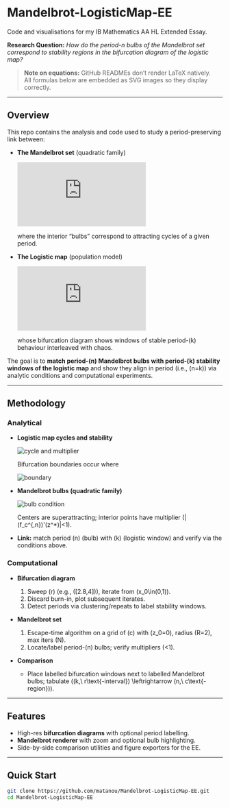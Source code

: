 # Mandelbrot-LogisticMap-EE

Code and visualisations for my IB Mathematics AA HL Extended Essay.

**Research Question:** *How do the period-n bulbs of the Mandelbrot set correspond to stability regions in the bifurcation diagram of the logistic map?*

> **Note on equations:** GitHub READMEs don’t render LaTeX natively.  
> All formulas below are embedded as SVG images so they display correctly.

---

## Overview

This repo contains the analysis and code used to study a period-preserving link between:

- **The Mandelbrot set** (quadratic family)

  ![z recurrence](https://latex.codecogs.com/svg.latex?z_%7Bn%2B1%7D%20%3D%20z_n%5E2%20%2B%20c)

  where the interior “bulbs” correspond to attracting cycles of a given period.

- **The Logistic map** (population model)

  ![logistic map](https://latex.codecogs.com/svg.latex?x_%7Bn%2B1%7D%20%3D%20r\,x_n(1-x_n))

  whose bifurcation diagram shows windows of stable period-\(k\) behaviour interleaved with chaos.

The goal is to **match period-\(n\) Mandelbrot bulbs with period-\(k\) stability windows of the logistic map** and show they align in period (i.e., \(n=k\)) via analytic conditions and computational experiments.

---

## Methodology

### Analytical

- **Logistic map cycles and stability**

  ![cycle and multiplier](https://latex.codecogs.com/svg.latex?f_r(x)%3D%20r\,x(1-x),\quad%20f_r%5E{k}(x)%3D%20x,\quad%20\left%7C\left(f_r%5E{k}\right)'(x)\right%7C%20%3D%20\prod_%7Bj%3D0%7D%5E%7Bk-1%7D\left%7C%20r(1-2x_j)\right%7C%20%3C%201)

  Bifurcation boundaries occur where

  ![boundary](https://latex.codecogs.com/svg.latex?%5Cleft%7C%20%5Cleft(f_r%5E{k}%5Cright)'(x)%20%5Cright%7C%20%3D%201.)

- **Mandelbrot bulbs (quadratic family)**

  ![bulb condition](https://latex.codecogs.com/svg.latex?f_c(z)%3D%20z%5E2%2Bc,\quad%20f_c%5E{n}(0)%3D0%20%5Ctext%7B%20and%20%7D%20f_c%5E{m}(0)%5Cneq0\%20(\5Cforall\,m%3Cn))

  Centers are superattracting; interior points have multiplier \(|(f_c^{\,n})'(z^\*)|<1\).

- **Link:** match period \(n\) (bulb) with \(k\) (logistic window) and verify via the conditions above.

### Computational

- **Bifurcation diagram**
  1. Sweep \(r\) (e.g., \([2.8,4]\)), iterate from \(x_0\in(0,1)\).
  2. Discard burn-in, plot subsequent iterates.
  3. Detect periods via clustering/repeats to label stability windows.

- **Mandelbrot set**
  1. Escape-time algorithm on a grid of \(c\) with \(z_0=0\), radius \(R=2\), max iters \(N\).
  2. Locate/label period-\(n\) bulbs; verify multipliers \(<1\).

- **Comparison**
  - Place labelled bifurcation windows next to labelled Mandelbrot bulbs; tabulate \((k,\ r\text{-interval}) \leftrightarrow (n,\ c\text{-region})\).

---

## Features

- High-res **bifurcation diagrams** with optional period labelling.  
- **Mandelbrot renderer** with zoom and optional bulb highlighting.  
- Side-by-side comparison utilities and figure exporters for the EE.

---

## Quick Start

```bash
git clone https://github.com/matanou/Mandelbrot-LogisticMap-EE.git
cd Mandelbrot-LogisticMap-EE
